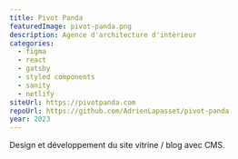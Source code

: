 ```yaml
---
title: Pivot Panda
featuredImage: pivot-panda.png
description: Agence d'architecture d'intèrieur
categories:
  - figma
  - react
  - gatsby
  - styled components
  - sanity
  - netlify
siteUrl: https://pivotpanda.com
repoUrl: https://github.com/AdrienLapasset/pivot-panda
year: 2023
---
```


Design et développement du site vitrine / blog avec CMS.
